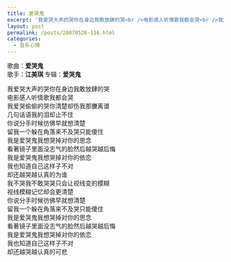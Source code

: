 ```yaml
---
title: 爱哭鬼
excerpt: '我爱哭大声的哭你在身边我敢放肆的哭<br />电影感人听情歌我都会哭<br />我爱哭偷偷的哭你清楚却伤我那黱离谱<br />几句话语我的泪却止不住<br />你说分手时候彷佛早就想清楚<br />留我一个躲在角落来不及哭只能傻住<br />我是爱哭鬼我想哭掉对你的思念<br />看著镜子里面没志气的脸然后越哭越后悔<br />我是爱哭鬼我想哭掉对你的依恋<br />我也知道自己这样子不对<br />却还越哭越认真的为谁<br />我不哭我不敢哭哭只会让视线变的模糊<br />视线模糊记忆却会更清楚<br />你说分手时候彷佛早就想清楚<br />留我一个躲在角落来不及哭只能傻住<br />我是爱哭鬼我想哭掉对你的思念<br />看著镜子里面没志气的脸然后越哭越后悔<br />我是爱哭鬼我想哭掉对你的依恋<br />我也知道自己这样子不对<br />却还越哭越认真的可悲'
layout: post
permalink: /posts/20070526-116.html
categories:
  - 音乐心情
---
```

歌曲：<span style="FONT-WEIGHT: bold">爱哭鬼</span>  
歌手：<span style="FONT-WEIGHT: bold">江美琪 </span>专辑：<span style="FONT-WEIGHT: bold">爱哭鬼 </span>

我爱哭大声的哭你在身边我敢放肆的哭  
电影感人听情歌我都会哭  
我爱哭偷偷的哭你清楚却伤我那黱离谱  
几句话语我的泪却止不住  
你说分手时候彷佛早就想清楚  
留我一个躲在角落来不及哭只能傻住  
我是爱哭鬼我想哭掉对你的思念  
看著镜子里面没志气的脸然后越哭越后悔  
我是爱哭鬼我想哭掉对你的依恋  
我也知道自己这样子不对  
却还越哭越认真的为谁  
我不哭我不敢哭哭只会让视线变的模糊  
视线模糊记忆却会更清楚  
你说分手时候彷佛早就想清楚  
留我一个躲在角落来不及哭只能傻住  
我是爱哭鬼我想哭掉对你的思念  
看著镜子里面没志气的脸然后越哭越后悔  
我是爱哭鬼我想哭掉对你的依恋  
我也知道自己这样子不对  
却还越哭越认真的可悲